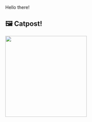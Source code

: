Hello there!



## 🖼️ Catpost!

<sub>
    <img src="https://cdn2.thecatapi.com/images/u_fPbhzTb.jpg" height="256">
</sub>

